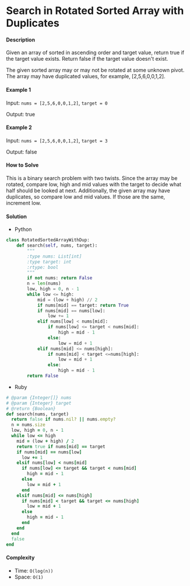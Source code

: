 # Search in Rotated Sorted Array with Duplicates

#### Description

Given an array of sorted in ascending order and target value,
return true if the target value exists. Return false if the target value doesn't exist.

The given sorted array may or may not be rotated at some unknown pivot. The array may have duplicated values, for example, [2,5,6,0,0,1,2].

#### Example 1
Input: `nums = [2,5,6,0,0,1,2]`, `target = 0`

Output: true

#### Example 2
Input: `nums = [2,5,6,0,0,1,2]`, `target = 3`

Output: false

#### How to Solve

This is a binary search problem with two twists.
Since the array may be rotated, compare low, high and mid values with the target to decide what half should be looked at next.
Additionally, the given array may have duplicates, so compare low and mid values. If those are the same, increment low.

#### Solution
- Python

```python
class RotatedSortedArrayWithDup:
    def search(self, nums, target):
        """
        :type nums: List[int]
        :type target: int
        :rtype: bool
        """
        if not nums: return False
        n = len(nums)
        low, high = 0, n - 1
        while low <= high:
            mid = (low + high) // 2
            if nums[mid] == target: return True
            if nums[mid] == nums[low]:
                low += 1
            elif nums[low] < nums[mid]:
                if nums[low] <= target < nums[mid]:
                    high = mid - 1
                else:
                    low = mid + 1
            elif nums[mid] <= nums[high]:
                if nums[mid] < target <=nums[high]:
                    low = mid + 1
                else:
                    high = mid - 1
        return False
```

- Ruby

```ruby
# @param {Integer[]} nums
# @param {Integer} target
# @return {Boolean}
def search(nums, target)
  return false if nums.nil? || nums.empty?
  n = nums.size
  low, high = 0, n - 1
  while low <= high
    mid = (low + high) / 2
    return true if nums[mid] == target
    if nums[mid] == nums[low]
      low += 1
    elsif nums[low] < nums[mid]
      if nums[low] <= target && target < nums[mid]
        high = mid - 1
      else
        low = mid + 1
      end
    elsif nums[mid] <= nums[high]
      if nums[mid] < target && target <= nums[high]
        low = mid + 1
      else
        high = mid - 1
      end
    end
  end
  false
end
```

#### Complexity
- Time: `O(log(n))`
- Space: `O(1)`